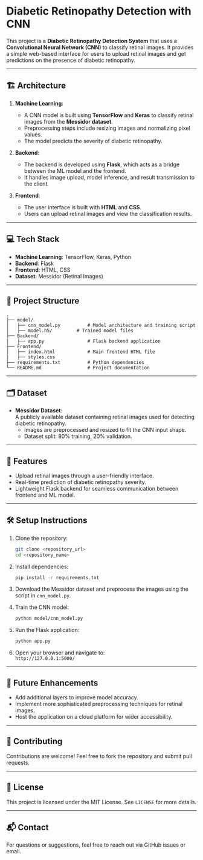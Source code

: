 # Diabetic Retinopathy Detection with CNN

This project is a **Diabetic Retinopathy Detection System** that uses a **Convolutional Neural Network (CNN)** to classify retinal images. It provides a simple web-based interface for users to upload retinal images and get predictions on the presence of diabetic retinopathy.

---

## 🏗 **Architecture**
1. **Machine Learning**:  
   - A CNN model is built using **TensorFlow** and **Keras** to classify retinal images from the **Messidor dataset**.  
   - Preprocessing steps include resizing images and normalizing pixel values.  
   - The model predicts the severity of diabetic retinopathy.  

2. **Backend**:  
   - The backend is developed using **Flask**, which acts as a bridge between the ML model and the frontend.  
   - It handles image upload, model inference, and result transmission to the client.

3. **Frontend**:  
   - The user interface is built with **HTML** and **CSS**.  
   - Users can upload retinal images and view the classification results.  

---

## 💻 **Tech Stack**
- **Machine Learning**: TensorFlow, Keras, Python
- **Backend**: Flask
- **Frontend**: HTML, CSS
- **Dataset**: Messidor (Retinal Images)

---

## 📂 **Project Structure**
```plaintext
.
├── model/
│   ├── cnn_model.py          # Model architecture and training script
│   ├── model.h5/         # Trained model files
├── Backend/
|   ├── app.py                # Flask backend application
├── Frontend/
│   ├── index.html            # Main frontend HTML file
|   ├── styles.css
├── requirements.txt          # Python dependencies
└── README.md                 # Project documentation
```

---

## 🗂 **Dataset**
- **Messidor Dataset**:  
  A publicly available dataset containing retinal images used for detecting diabetic retinopathy.  
  - Images are preprocessed and resized to fit the CNN input shape.  
  - Dataset split: 80% training, 20% validation.

---

## 🚀 **Features**
- Upload retinal images through a user-friendly interface.  
- Real-time prediction of diabetic retinopathy severity.  
- Lightweight Flask backend for seamless communication between frontend and ML model.

---

## 🛠 **Setup Instructions**
1. Clone the repository:  
   ```bash
   git clone <repository_url>
   cd <repository_name>
   ```

2. Install dependencies:  
   ```bash
   pip install -r requirements.txt
   ```

3. Download the Messidor dataset and preprocess the images using the script in `cnn_model.py`.

4. Train the CNN model:  
   ```bash
   python model/cnn_model.py
   ```

5. Run the Flask application:  
   ```bash
   python app.py
   ```

6. Open your browser and navigate to:  
   `http://127.0.0.1:5000/`

---

## 🌟 **Future Enhancements**
- Add additional layers to improve model accuracy.  
- Implement more sophisticated preprocessing techniques for retinal images.  
- Host the application on a cloud platform for wider accessibility.  

---

## 🤝 **Contributing**
Contributions are welcome! Feel free to fork the repository and submit pull requests.

---

## 📜 **License**
This project is licensed under the MIT License. See `LICENSE` for more details.  

--- 

## 📬 **Contact**
For questions or suggestions, feel free to reach out via GitHub issues or email.  
